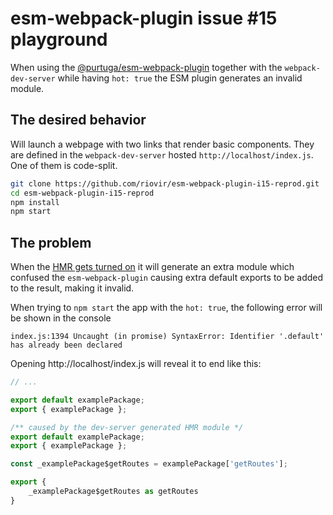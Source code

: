# esm-webpack-plugin issue #15 playground

When using the [@purtuga/esm-webpack-plugin](https://github.com/purtuga/esm-webpack-plugin) together with the `webpack-dev-server` while having `hot: true` the ESM plugin generates an invalid module.

## The desired behavior

Will launch a webpage with two links that render basic components. They are defined in the `webpack-dev-server` hosted `http://localhost/index.js`. One of them is code-split.

```bash
git clone https://github.com/riovir/esm-webpack-plugin-i15-reprod.git
cd esm-webpack-plugin-i15-reprod
npm install
npm start
```

## The problem

When the [HMR gets turned on](https://github.com/riovir/esm-webpack-plugin-i15-reprod/blob/master/webpack.config.js#L13) it will generate an extra module which confused the `esm-webpack-plugin` causing extra default exports to be added to the result, making it invalid.

When trying to `npm start` the app with the `hot: true`, the following error will be shown in the console

```
index.js:1394 Uncaught (in promise) SyntaxError: Identifier '.default' has already been declared
```

Opening http://localhost/index.js will reveal it to end like this:

```js
// ...

export default examplePackage;
export { examplePackage };

/** caused by the dev-server generated HMR module */
export default examplePackage; 
export { examplePackage };

const _examplePackage$getRoutes = examplePackage['getRoutes'];

export {
    _examplePackage$getRoutes as getRoutes
}
```
